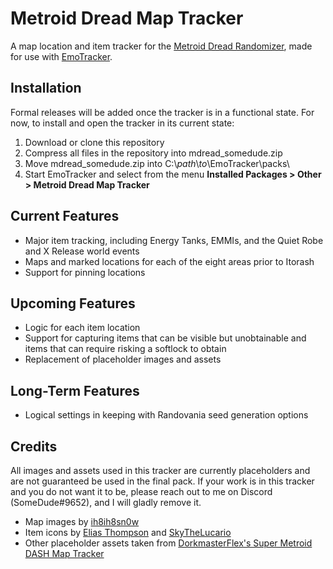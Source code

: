 # Metroid Dread Map Tracker

A map location and item tracker for the [Metroid Dread Randomizer](https://github.com/randovania/randovania), made for use with [EmoTracker](https://emotracker.net/).

## Installation

Formal releases will be added once the tracker is in a functional state. For now, to install and open the tracker in its current state:

1. Download or clone this repository
2. Compress all files in the repository into mdread_somedude.zip
3. Move mdread_somedude.zip into C:\\*path*\\*to*\\EmoTracker\\packs\\
4. Start EmoTracker and select from the menu **Installed Packages > Other > Metroid Dread Map Tracker**

## Current Features

 - Major item tracking, including Energy Tanks, EMMIs, and the Quiet Robe and X Release world events
 - Maps and marked locations for each of the eight areas prior to Itorash
 - Support for pinning locations

## Upcoming Features

 - Logic for each item location
 - Support for capturing items that can be visible but unobtainable and items that can require risking a softlock to obtain
 - Replacement of placeholder images and assets

## Long-Term Features

 - Logical settings in keeping with Randovania seed generation options

## Credits

All images and assets used in this tracker are currently placeholders and are not guaranteed be used in the final pack.
If your work is in this tracker and you do not want it to be, please reach out to me on Discord (SomeDude#9652), and I will gladly remove it.

 - Map images by [ih8ih8sn0w](https://github.com/ih8ih8sn0w/Metroid-Dread-Maps)
 - Item icons by [Elias Thompson](https://github.com/eliasthompson/simple-metroid-dread-rando-tracker) and [SkyTheLucario](https://discord.com/channels/855892393048014858/888948779372404788/901964013192228934)
 - Other placeholder assets taken from [DorkmasterFlex's Super Metroid DASH Map Tracker](https://github.com/DorkmasterFlek/smdash_emotracker)
